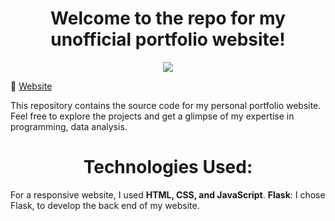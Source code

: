 <h1 align="center">Welcome to the repo for my unofficial portfolio website!</h1>

<p align="center">
  <a href="https://skillicons.dev">
    <img src="https://skillicons.dev/icons?i=html,css,javascript,python,flask" />
  </a>
</p>
 
🔗 [Website](https://andriig.pythonanywhere.com/index.html)

This repository contains the source code for my personal portfolio website. Feel free to explore the projects and get a glimpse of my expertise in programming, data analysis.

<h1 align="center">Technologies Used:</h1>


For a responsive website, I used **HTML, CSS, and JavaScript**.
**Flask**: I chose Flask, to develop the back end of my website.
